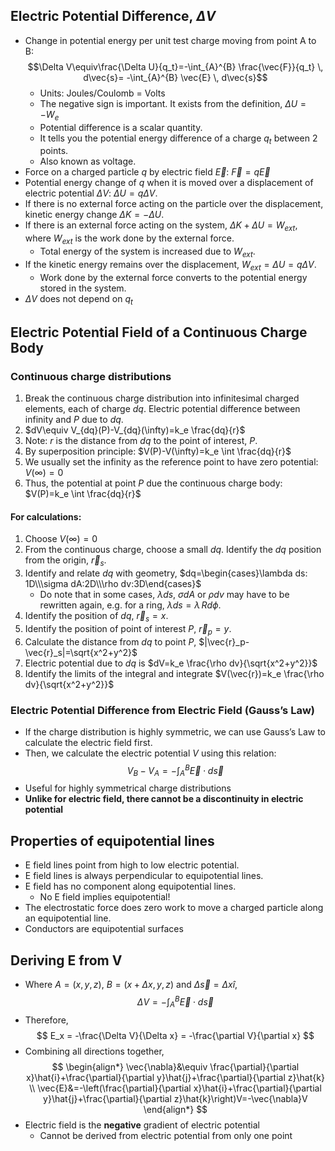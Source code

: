 ## Electric Potential Difference, $\Delta V$
- Change in potential energy per unit test charge moving from point A to B:
$$\Delta V\equiv\frac{\Delta U}{q_t}=-\int_{A}^{B} \frac{\vec{F}}{q_t} \, d\vec{s}= -\int_{A}^{B} \vec{E} \, d\vec{s}$$
	- Units: Joules/Coulomb = Volts
	- The negative sign is important. It exists from the definition, $\Delta U=-W_e$
	- Potential difference is a scalar quantity.
	- It tells you the potential energy difference of a charge $q_t$ between 2 points.
	- Also known as voltage.
- Force on a charged particle $q$ by electric field $\vec{E}$: $\vec{F}=q\vec{E}$
- Potential energy change of $q$ when it is moved over a displacement of electric potential $\Delta V$: $\Delta U=q\Delta V$.
- If there is no external force acting on the particle over the displacement, kinetic energy change $\Delta K=-\Delta U$.
- If there is an external force acting on the system, $\Delta K+\Delta U=W_{ext}$, where $W_{ext}$ is the work done by the external force.
	- Total energy of the system is increased due to $W_{ext}$.
- If the kinetic energy remains over the displacement, $W_{ext}=\Delta U=q\Delta V$.
	- Work done by the external force converts to the potential energy stored in the system.
- $\Delta V$ does not depend on $q_t$
## Electric Potential Field of a Continuous Charge Body
### Continuous charge distributions
1. Break the continuous charge distribution into infinitesimal charged elements, each of charge $dq$. Electric potential difference between infinity and $P$ due to $dq$.
2. $dV\equiv V_{dq}(P)-V_{dq}(\infty)=k_e \frac{dq}{r}$
3. Note: $r$ is the distance from $dq$ to the point of interest, $P$.
4. By superposition principle: $V(P)-V(\infty)=k_e \int \frac{dq}{r}$
5. We usually set the infinity as the reference point to have zero potential: $V(\infty)=0$
6. Thus, the potential at point $P$ due the continuous charge body: $V(P)=k_e \int \frac{dq}{r}$

#### For calculations:
1. Choose $V(\infty)=0$
2. From the continuous charge, choose a small $dq$. Identify the $dq$ position from the origin, $\vec{r}_s$.
3. Identify and relate $dq$ with geometry, $dq=\begin{cases}\lambda ds: 1D\\\sigma dA:2D\\\rho dv:3D\end{cases}$
	- Do note that in some cases, $\lambda ds$, $\sigma dA$ or $\rho dv$ may have to be rewritten again, e.g. for a ring, $\lambda ds=\lambda\,Rd\phi$.
4. Identify the position of $dq$, $\vec{r}_s=x$.
5. Identify the position of point of interest $P$, $\vec{r}_p=y$.
6. Calculate the distance from $dq$ to point $P$, $|\vec{r}_p-\vec{r}_s|=\sqrt{x^2+y^2}$
7. Electric potential due to $dq$ is $dV=k_e \frac{\rho dv}{\sqrt{x^2+y^2}}$
8. Identify the limits of the integral and integrate $V(\vec{r})=k_e \frac{\rho dv}{\sqrt{x^2+y^2}}$
### Electric Potential Difference from Electric Field (Gauss’s Law)
- If the charge distribution is highly symmetric, we can use Gauss’s Law to calculate the electric field first. 
- Then, we calculate the electric potential $V$ using this relation:
$$V_B-V_A=-\int_A^B \vec{E}\cdot d\vec{s}$$
- Useful for highly symmetrical charge distributions
- **Unlike for electric field, there cannot be a discontinuity in electric potential**
## Properties of equipotential lines
- E field lines point from high to low electric potential.
- E field lines is always perpendicular to equipotential lines.
- E field has no component along equipotential lines.
	- No E field implies equipotential!
- The electrostatic force does zero work to move a charged particle along an equipotential line.
- Conductors are equipotential surfaces
## Deriving E from V
- Where $A = (x,y,z)$, $B = (x + \Delta x,y,z)$ and $\Delta \vec{s} = \Delta x\hat{i}$,
$$
\Delta V = -\int^B_A \vec{E} \cdot d\vec{s}
$$
- Therefore,
$$
E_x = -\frac{\Delta V}{\Delta x} = -\frac{\partial V}{\partial x}
$$
- Combining all directions together,
$$
\begin{align*}
\vec{\nabla}&\equiv \frac{\partial}{\partial x}\hat{i}+\frac{\partial}{\partial y}\hat{j}+\frac{\partial}{\partial z}\hat{k} \\
\vec{E}&=-\left(\frac{\partial}{\partial x}\hat{i}+\frac{\partial}{\partial y}\hat{j}+\frac{\partial}{\partial z}\hat{k}\right)V=-\vec{\nabla}V
\end{align*}
$$
- Electric field is the **negative** gradient of electric potential
	- Cannot be derived from electric potential from only one point
